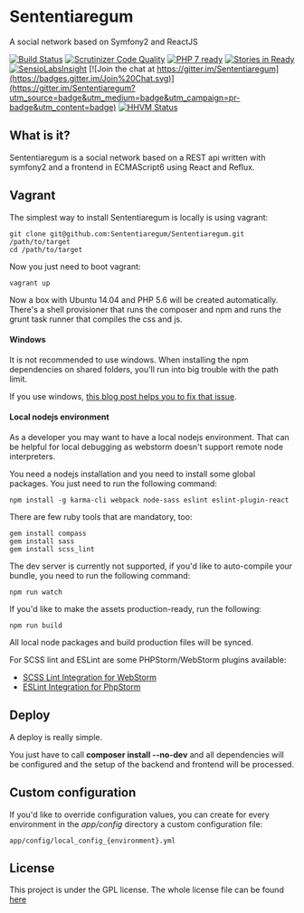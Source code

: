 # Sententiaregum
A social network based on Symfony2 and ReactJS

[![Build Status](https://travis-ci.org/Sententiaregum/Sententiaregum.svg?branch=master)](https://travis-ci.org/Sententiaregum/Sententiaregum)
[![Scrutinizer Code Quality](https://scrutinizer-ci.com/g/Sententiaregum/Sententiaregum/badges/quality-score.png?b=master)](https://scrutinizer-ci.com/g/Sententiaregum/Sententiaregum/?branch=master)
[![PHP 7 ready](http://php7ready.timesplinter.ch/Sententiaregum/Sententiaregum/badge.svg)](https://travis-ci.org/Sententiaregum/Sententiaregum)
[![Stories in Ready](https://badge.waffle.io/Sententiaregum/Sententiaregum.svg?label=ready&title=Ready)](http://waffle.io/Sententiaregum/Sententiaregum)
[![SensioLabsInsight](https://insight.sensiolabs.com/projects/720e0e5c-514d-4269-9d3f-c9de9ad4d7bf/mini.png)](https://insight.sensiolabs.com/projects/720e0e5c-514d-4269-9d3f-c9de9ad4d7bf)
[![Join the chat at https://gitter.im/Sententiaregum](https://badges.gitter.im/Join%20Chat.svg)](https://gitter.im/Sententiaregum?utm_source=badge&utm_medium=badge&utm_campaign=pr-badge&utm_content=badge)
[![HHVM Status](http://hhvm.h4cc.de/badge/sententiaregum/sententiaregum.png)](http://hhvm.h4cc.de/package/sententiaregum/sententiaregum)

## What is it?

Sententiaregum is a social network based on a REST api written with symfony2 and a frontend in ECMAScript6 using React and Reflux.

## Vagrant

The simplest way to install Sententiaregum is locally is using vagrant:

    git clone git@github.com:Sententiaregum/Sententiaregum.git /path/to/target
    cd /path/to/target

Now you just need to boot vagrant:

    vagrant up

Now a box with Ubuntu 14.04 and PHP 5.6 will be created automatically.
There's a shell provisioner that runs the composer and npm and runs the grunt task runner that compiles the css and js.

#### Windows

It is not recommended to use windows. When installing the npm dependencies on shared folders, you'll run into big trouble with the path limit.

If you use windows, [this blog post helps you to fix that issue](https://harvsworld.com/2015/how-to-fix-npm-install-errors-on-vagrant-on-windows-because-the-paths-are-too-long/).

#### Local nodejs environment

As a developer you may want to have a local nodejs environment. That can be helpful for local debugging as webstorm doesn't support remote node interpreters.

You need a nodejs installation and you need to install some global packages. You just need to run the following command:

    npm install -g karma-cli webpack node-sass eslint eslint-plugin-react

There are few ruby tools that are mandatory, too:

    gem install compass
    gem install sass
    gem install scss_lint

The dev server is currently not supported, if you'd like to auto-compile your bundle, you need to run the following command:

    npm run watch

If you'd like to make the assets production-ready, run the following:

    npm run build

All local node packages and build production files will be synced.

For SCSS lint and ESLint are some PHPStorm/WebStorm plugins available:

- [SCSS Lint Integration for WebStorm](https://plugins.jetbrains.com/plugin/7530?pr=)
- [ESLint Integration for PhpStorm](https://plugins.jetbrains.com/plugin/7494)

## Deploy

A deploy is really simple.

You just have to call __composer install --no-dev__ and all dependencies will be configured and the setup of the backend and frontend will be processed.

## Custom configuration

If you'd like to override configuration values, you can create for every environment in the *app/config* directory a custom configuration file:

    app/config/local_config_{environment}.yml

## License

This project is under the GPL license. The whole license file can be found [here](https://github.com/Sententiaregum/Sententiaregum/tree/master/LCIENSE)
